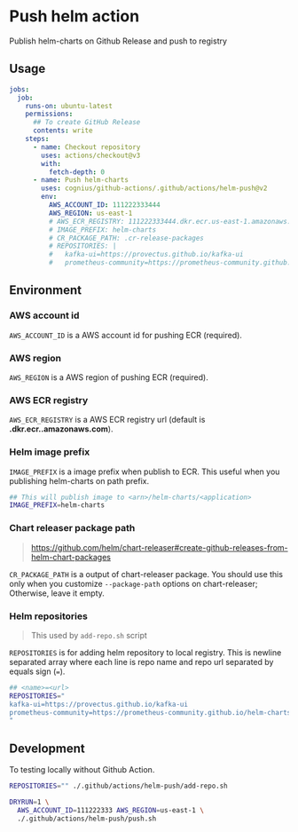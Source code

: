 # Push helm action

Publish helm-charts on Github Release and push to registry

## Usage

```yaml
jobs:
  job:
    runs-on: ubuntu-latest
    permissions:
      ## To create GitHub Release
      contents: write
    steps:
      - name: Checkout repository
        uses: actions/checkout@v3
        with:
          fetch-depth: 0
      - name: Push helm-charts
        uses: cognius/github-actions/.github/actions/helm-push@v2
        env:
          AWS_ACCOUNT_ID: 111222333444
          AWS_REGION: us-east-1
          # AWS_ECR_REGISTRY: 111222333444.dkr.ecr.us-east-1.amazonaws.com
          # IMAGE_PREFIX: helm-charts
          # CR_PACKAGE_PATH: .cr-release-packages
          # REPOSITORIES: |
          #   kafka-ui=https://provectus.github.io/kafka-ui
          #   prometheus-community=https://prometheus-community.github.io/helm-charts
```

## Environment

### AWS account id

`AWS_ACCOUNT_ID` is a AWS account id for pushing ECR (required).

### AWS region

`AWS_REGION` is a AWS region of pushing ECR (required).

### AWS ECR registry

`AWS_ECR_REGISTRY` is a AWS ECR registry url
(default is **<account-id>.dkr.ecr.<region>.amazonaws.com**).

### Helm image prefix

`IMAGE_PREFIX` is a image prefix when publish to ECR.
This useful when you publishing helm-charts on path prefix.

```bash
## This will publish image to <arn>/helm-charts/<application>
IMAGE_PREFIX=helm-charts
```

### Chart releaser package path

> https://github.com/helm/chart-releaser#create-github-releases-from-helm-chart-packages

`CR_PACKAGE_PATH` is a output of chart-releaser package.
You should use this only when you customize `--package-path` options on chart-releaser;
Otherwise, leave it empty.

### Helm repositories

> This used by `add-repo.sh` script

`REPOSITORIES` is for adding helm repository to local registry.
This is newline separated array where
each line is repo name and repo url separated by equals sign (`=`).

```bash
## <name>=<url>
REPOSITORIES="
kafka-ui=https://provectus.github.io/kafka-ui
prometheus-community=https://prometheus-community.github.io/helm-charts
"
```

## Development

To testing locally without Github Action.

```bash
REPOSITORIES="" ./.github/actions/helm-push/add-repo.sh

DRYRUN=1 \
  AWS_ACCOUNT_ID=111222333 AWS_REGION=us-east-1 \
  ./.github/actions/helm-push/push.sh
```
